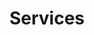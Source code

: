 ---
title: "Services"
draft: false
layout: "service"
menu:
  main:
    name: "Services"
    weight: 3
---
